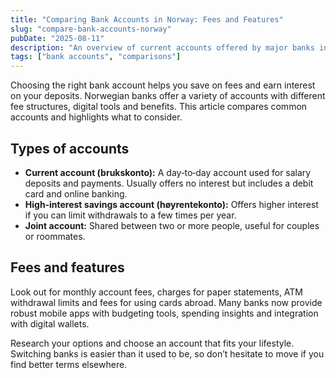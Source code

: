 ```yaml
---
title: "Comparing Bank Accounts in Norway: Fees and Features"
slug: "compare-bank-accounts-norway"
pubDate: "2025-08-11"
description: "An overview of current accounts offered by major banks in Norway, including fees, interest and digital services."
tags: ["bank accounts", "comparisons"]
---
```


Choosing the right bank account helps you save on fees and earn interest on your deposits. Norwegian banks offer a variety of accounts with different fee structures, digital tools and benefits. This article compares common accounts and highlights what to consider.

## Types of accounts

* **Current account (brukskonto):** A day‑to‑day account used for salary deposits and payments. Usually offers no interest but includes a debit card and online banking.
* **High‑interest savings account (høyrentekonto):** Offers higher interest if you can limit withdrawals to a few times per year.
* **Joint account:** Shared between two or more people, useful for couples or roommates.

## Fees and features

Look out for monthly account fees, charges for paper statements, ATM withdrawal limits and fees for using cards abroad. Many banks now provide robust mobile apps with budgeting tools, spending insights and integration with digital wallets.

Research your options and choose an account that fits your lifestyle. Switching banks is easier than it used to be, so don’t hesitate to move if you find better terms elsewhere.